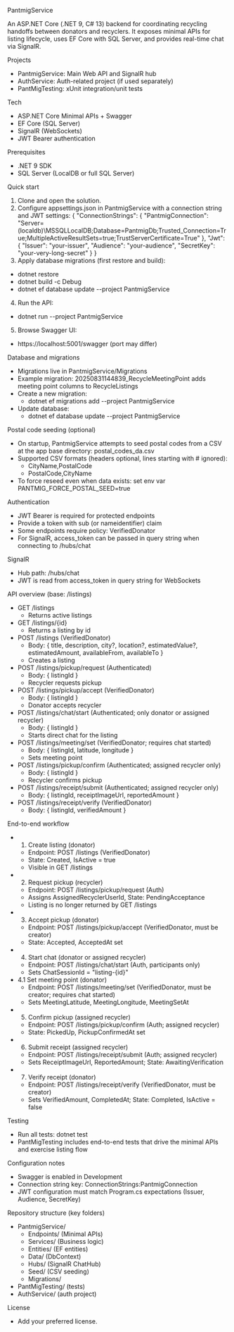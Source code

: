 PantmigService

An ASP.NET Core (.NET 9, C# 13) backend for coordinating recycling handoffs between donators and recyclers. It exposes minimal APIs for listing lifecycle, uses EF Core with SQL Server, and provides real-time chat via SignalR.

Projects
- PantmigService: Main Web API and SignalR hub
- AuthService: Auth-related project (if used separately)
- PantMigTesting: xUnit integration/unit tests

Tech
- ASP.NET Core Minimal APIs + Swagger
- EF Core (SQL Server)
- SignalR (WebSockets)
- JWT Bearer authentication

Prerequisites
- .NET 9 SDK
- SQL Server (LocalDB or full SQL Server)

Quick start
1) Clone and open the solution.
2) Configure appsettings.json in PantmigService with a connection string and JWT settings:
{
  "ConnectionStrings": {
    "PantmigConnection": "Server=(localdb)\\MSSQLLocalDB;Database=PantmigDb;Trusted_Connection=True;MultipleActiveResultSets=true;TrustServerCertificate=True"
  },
  "Jwt": {
    "Issuer": "your-issuer",
    "Audience": "your-audience",
    "SecretKey": "your-very-long-secret"
  }
}
3) Apply database migrations (first restore and build):
- dotnet restore
- dotnet build -c Debug
- dotnet ef database update --project PantmigService
4) Run the API:
- dotnet run --project PantmigService
5) Browse Swagger UI:
- https://localhost:5001/swagger (port may differ)

Database and migrations
- Migrations live in PantmigService/Migrations
- Example migration: 20250831144839_RecycleMeetingPoint adds meeting point columns to RecycleListings
- Create a new migration:
  - dotnet ef migrations add <Name> --project PantmigService
- Update database:
  - dotnet ef database update --project PantmigService

Postal code seeding (optional)
- On startup, PantmigService attempts to seed postal codes from a CSV at the app base directory: postal_codes_da.csv
- Supported CSV formats (headers optional, lines starting with # ignored):
  - CityName,PostalCode
  - PostalCode,CityName
- To force reseed even when data exists: set env var PANTMIG_FORCE_POSTAL_SEED=true

Authentication
- JWT Bearer is required for protected endpoints
- Provide a token with sub (or nameidentifier) claim
- Some endpoints require policy: VerifiedDonator
- For SignalR, access_token can be passed in query string when connecting to /hubs/chat

SignalR
- Hub path: /hubs/chat
- JWT is read from access_token in query string for WebSockets

API overview (base: /listings)
- GET /listings
  - Returns active listings
- GET /listings/{id}
  - Returns a listing by id
- POST /listings (VerifiedDonator)
  - Body: { title, description, city?, location?, estimatedValue?, estimatedAmount, availableFrom, availableTo }
  - Creates a listing
- POST /listings/pickup/request (Authenticated)
  - Body: { listingId }
  - Recycler requests pickup
- POST /listings/pickup/accept (VerifiedDonator)
  - Body: { listingId }
  - Donator accepts recycler
- POST /listings/chat/start (Authenticated; only donator or assigned recycler)
  - Body: { listingId }
  - Starts direct chat for the listing
- POST /listings/meeting/set (VerifiedDonator; requires chat started)
  - Body: { listingId, latitude, longitude }
  - Sets meeting point
- POST /listings/pickup/confirm (Authenticated; assigned recycler only)
  - Body: { listingId }
  - Recycler confirms pickup
- POST /listings/receipt/submit (Authenticated; assigned recycler only)
  - Body: { listingId, receiptImageUrl, reportedAmount }
- POST /listings/receipt/verify (VerifiedDonator)
  - Body: { listingId, verifiedAmount }

End-to-end workflow
- 1. Create listing (donator)
  - Endpoint: POST /listings (VerifiedDonator)
  - State: Created, IsActive = true
  - Visible in GET /listings
- 2. Request pickup (recycler)
  - Endpoint: POST /listings/pickup/request (Auth)
  - Assigns AssignedRecyclerUserId, State: PendingAcceptance
  - Listing is no longer returned by GET /listings
- 3. Accept pickup (donator)
  - Endpoint: POST /listings/pickup/accept (VerifiedDonator, must be creator)
  - State: Accepted, AcceptedAt set
- 4. Start chat (donator or assigned recycler)
  - Endpoint: POST /listings/chat/start (Auth, participants only)
  - Sets ChatSessionId = "listing-{id}"
- 4.1 Set meeting point (donator)
  - Endpoint: POST /listings/meeting/set (VerifiedDonator, must be creator; requires chat started)
  - Sets MeetingLatitude, MeetingLongitude, MeetingSetAt
- 5. Confirm pickup (assigned recycler)
  - Endpoint: POST /listings/pickup/confirm (Auth; assigned recycler)
  - State: PickedUp, PickupConfirmedAt set
- 6. Submit receipt (assigned recycler)
  - Endpoint: POST /listings/receipt/submit (Auth; assigned recycler)
  - Sets ReceiptImageUrl, ReportedAmount; State: AwaitingVerification
- 7. Verify receipt (donator)
  - Endpoint: POST /listings/receipt/verify (VerifiedDonator, must be creator)
  - Sets VerifiedAmount, CompletedAt; State: Completed, IsActive = false

Testing
- Run all tests: dotnet test
- PantMigTesting includes end-to-end tests that drive the minimal APIs and exercise listing flow

Configuration notes
- Swagger is enabled in Development
- Connection string key: ConnectionStrings:PantmigConnection
- JWT configuration must match Program.cs expectations (Issuer, Audience, SecretKey)

Repository structure (key folders)
- PantmigService/
  - Endpoints/ (Minimal APIs)
  - Services/ (Business logic)
  - Entities/ (EF entities)
  - Data/ (DbContext)
  - Hubs/ (SignalR ChatHub)
  - Seed/ (CSV seeding)
  - Migrations/
- PantMigTesting/ (tests)
- AuthService/ (auth project)

License
- Add your preferred license.
